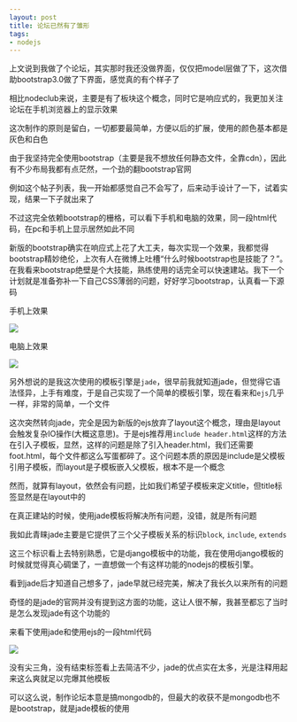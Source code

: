 ```yaml
---
layout: post
title: 论坛已然有了雏形
tags:
- nodejs
---
```


上文说到我做了个论坛，其实那时我还没做界面，仅仅把model层做了下，这次借助bootstrap3.0做了下界面，感觉真的有个样子了

相比nodeclub来说，主要是有了板块这个概念，同时它是响应式的，我更加关注论坛在手机浏览器上的显示效果

这次制作的原则是留白，一切都要最简单，方便以后的扩展，使用的颜色基本都是灰色和白色

由于我坚持完全使用bootstrap（主要是我不想放任何静态文件，全靠cdn），因此有不少布局我都有点茫然，一个劲的翻bootstrap官网

例如这个帖子列表，我一开始都感觉自己不会写了，后来动手设计了一下，试着实现，结果一下子就出来了

不过这完全依赖bootstrap的栅格，可以看下手机和电脑的效果，同一段html代码，在pc和手机上显示居然如此不同

新版的bootstrap确实在响应式上花了大工夫，每次实现一个效果，我都觉得bootstrap精妙绝伦，上次有人在微博上吐槽“什么时候bootstrap也是技能了？”。 在我看来bootstrap绝壁是个大技能，熟练使用的话完全可以快速建站。我下一个计划就是准备弥补一下自己CSS薄弱的问题，好好学习bootstrap，认真看一下源码


手机上效果

![](http://fimg.qiniudn.com/luntan-mobile.jpg)

电脑上效果

![](http://fimg.qiniudn.com/luntan-pc.png)



另外想说的是我这次使用的模板引擎是`jade`，很早前我就知道jade，但觉得它语法怪异，上手有难度，于是自己实现了一个简单的模板引擎，现在看来和`ejs`几乎一样，非常的简单，一个文件

这次突然转向jade，完全是因为新版的ejs放弃了layout这个概念，理由是layout会触发复杂IO操作(大概这意思)。于是ejs推荐用`include header.html`这样的方法在引入子模板，显然，这样的问题是除了引入header.html，我们还需要foot.html，每个文件都这么写蛋都碎了。这个问题本质的原因是include是父模板引用子模板，而layout是子模板嵌入父模板，根本不是一个概念

然而，就算有layout，依然会有问题，比如我们希望子模板来定义title，但title标签显然是在layout中的

在真正建站的时候，使用jade模板将解决所有问题，没错，就是所有问题

我如此青睐jade主要是它提供了三个父子模板关系的标识`block`, `include`, `extends`

这三个标识看上去特别熟悉，它是django模板中的功能，我在使用django模板的时候就觉得真心碉堡了，一直想做一个有这样功能的nodejs的模板引擎。

看到jade后才知道自己想多了，jade早就已经完美，解决了我长久以来所有的问题

奇怪的是jade的官网并没有提到这方面的功能，这让人很不解，我甚至都忘了当时是怎么发现jade有这个功能的

来看下使用jade和使用ejs的一段html代码

![](http://fimg.qiniudn.com/jade.jpg)

没有尖三角，没有结束标签看上去简洁不少，jade的优点实在太多，光是注释用起来这么爽就足以完爆其他模板

可以这么说，制作论坛本意是搞mongodb的，但最大的收获不是mongodb也不是bootstrap，就是jade模板的使用


